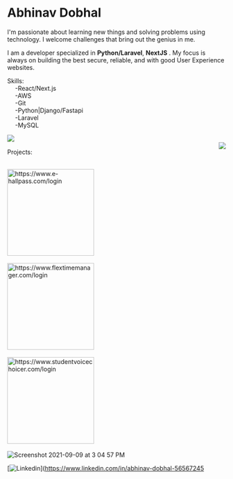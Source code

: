 <h1>Abhinav Dobhal</h1>


<p>
  I'm passionate about learning new things and solving problems using technology. I welcome challenges that bring out the genius in me.</p>
  <p>I am a  developer specialized in <b>Python/Laravel</b>, <b>NextJS</b> . My focus is always on building the best secure, 
reliable, and with good User Experience websites.</p>

Skills:<br>
&emsp;    -React/Next.js<br>
&emsp;    -AWS<br>
&emsp;    -Git<br>
&emsp;    -Python|Django/Fastapi <br>
&emsp;    -Laravel<br>
&emsp;    -MySQL<br>

<img align="left" src="https://github-readme-stats.vercel.app/api?username=abhinavdobhal&theme=react&show_icons=true&count_private=true" />
<br/>
<img align="right" src="https://github-readme-stats.vercel.app/api/top-langs/?username=abhinavdobhal&layout=compact" />


Projects:<br><br>



<img width="200" alt="https://www.e-hallpass.com/login" src="https://www.e-hallpass.com/images/logo.png?raw=true"><br><br>
<img width="200" alt="https://www.flextimemanager.com/login" src="https://www.flextimemanager.com/assets/images/logo.png"><br><br>
<img width="200" alt="https://www.studentvoicechoicer.com/login" src="https://www.studentvoicechoicer.com/media/img/Voice-Choicer.png"><br><br>
![Screenshot 2021-09-09 at 3 04 57 PM](https://user-images.githubusercontent.com/35193029/132662123-a3a7fb0d-fefe-4ad2-a220-4bf35cce24f8.png)

[![Linkedin](https://img.shields.io/badge/-LinkedIn-blue?style=flat&logo=Linkedin&logoColor=white)](https://www.linkedin.com/in/abhinav-dobhal-56567245<br/><br/>



<!--
**AbhinavDobhal/abhinavdobhal** is a ✨ _special_ ✨ repository because its `README.md` (this file) appears on your GitHub profile.
-->
